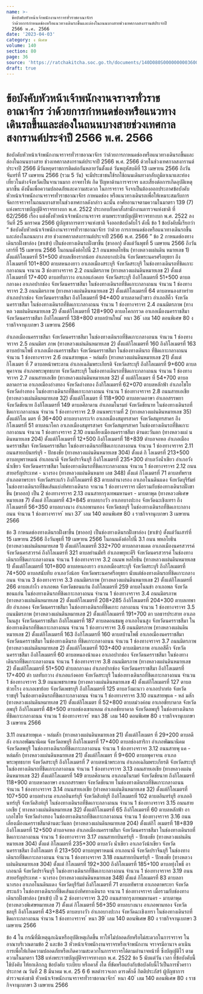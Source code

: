 ```yaml
---
name: >-
  ข้อบังคับหัวหน้าเจ้าพนักงานจราจรทั่วราชอาณาจักร
  ว่าด้วยการกำหนดช่องหรือแนวทางเดินรถขึ้นและล่องในถนนบางสายช่วงเทศกาลสงกรานต์ประจำปี
  2566 พ.ศ. 2566
date: '2023-04-03'
category: ง พิเศษ
volume: 140
section: 80
page: 36
source: 'https://ratchakitcha.soc.go.th/documents/140D080S0000000003600.pdf'
draft: true
---
```


# ข้อบังคับหัวหน้าเจ้าพนักงานจราจรทั่วราชอาณาจักร ว่าด้วยการกำหนดช่องหรือแนวทางเดินรถขึ้นและล่องในถนนบางสายช่วงเทศกาลสงกรานต์ประจำปี 2566 พ.ศ. 2566

ข้อบังคับหัวหน้าเจ้าพนักงานจราจรทั่วราชอาณาจักร ว่าด้วยการกาหนดช่องหรือแนวทางเดินรถขึ้นและล่องในถนนบางสาย ช่วงเทศกาลสงกรานต์ประจาปี 2566 พ.ศ. 2566 ด้วยในช่วงเทศกาลสงกรานต์ประจาปี 2566 มีวันหยุดราชการติดต่อกันหลายวันตั้งแต่ วันพฤหัสบดีที่ 13 เมษายน 2566 ถึงวันจันทร์ที่ 17 เมษายน 2566 (รวม 5 วัน) จะมีประชาชนใช้รถใช้ถนนเดินทางกลับภูมิลาเนาและท่องเที่ยวในต่างจังหวัดเป็นจานวนมาก อาจทาให้เ กิด ปัญหาด้านการจราจร และเสี่ยงต่อการเกิดอุบัติเหตุมากขึ้น ดังนั้นเพื่อความปลอดภัยและความสะดวก ในการจราจร จึงจาเป็นต้องออกประกาศข้อบังคับหัวหน้าเจ้าพนักงานจราจรทั่วราชอาณาจักร กาหนดช่อง หรือแนวทางเดินรถเพื่อให้เหมาะสมกับการจัดการจราจรในถนนบางสายในช่วงเทศกาลดังกล่าว ฉะนั้น อาศัยอานาจตามความในมาตรา 139 (7) แห่งพระราชบัญญัติจราจรทางบก พ.ศ. 2522 ประกอบกับคาสั่งสานักงานตารวจแห่งชาติ ที่ 62/2566 เรื่อง แต่งตั้งหัวหน้าเจ้าพนักงานจราจร ตามพระราชบัญญัติจราจรทางบก พ.ศ. 2522 ลงวันที่ 25 มกราคม 2566 ผู้บัญชาการตารวจแห่งชาติ จึงออกข้อบังคับไว้ ดังนี้ ข้อ 1 ข้อบังคับนี้เรียกว่า “ ข้อบังคับหัวหน้าเจ้าพนักงานจราจรทั่วราชอาณาจักร ว่าด้วย การกาหนดช่องหรือแนวทางเดินรถขึ้นและล่องในถนนบาง สาย ช่วงเทศกาลสงกรานต์ประจาปี 2566 พ.ศ. 2566 ” ข้อ 2 กาหนดช่องทางเดินรถฝั่งขาล่อง (ขาเข้า) เป็นช่องทางเดินรถฝั่งขาขึ้น (ขาออก) ตั้งแต่วันพุธที่ 5 เมษายน 2566 ถึงวันเสาร์ที่ 15 เมษายน 2566 ในถนนดังต่อไปนี้ 2.1 ถนนพหลโยธิน (ทางหลวงแผ่นดิน หมายเลข 1) ตั้งแต่กิโลเมตรที่ 51+500 ตำบลเชียงรากน้อย อำเภอบางปะอิน จังหวัดพระนครศรีอยุธยา ถึงกิโลเมตรที่ 101+800 ตาบลหนองยาว อาเภอเมืองสระบุรี จังหวัดสระบุรี ในช่องทางเดินรถที่ชิดเกาะกลางถนน จานวน 3 ช่องทางจราจร 2.2 ถนนมิตรภาพ (ทางหลวงแผ่นดินหมายเลข 2) ตั้งแต่กิโลเมตรที่ 17+400 ตาบลทับกวาง อาเภอแก่งคอย จังหวัดสระบุรี ถึงกิโลเมตรที่ 51+500 ตาบลกลางดง อาเภอปากช่อง จังหวัดนครราชสีมา ในช่องทางเดินรถที่ชิดเกาะกลางถนน จำนวน 1 ช่องทางจราจร 2.3 ถนนมิตรภาพ (ทางหลวงแผ่นดินหมายเลข 2) ตั้งแต่กิโลเมตรที่ 64 ตาบลหนองสาหร่าย อำเภอปากช่อง จังหวัดนครราชสีมา ถึงกิโลเมตรที่ 94+400 ตาบลลาดบัวขาว อำเภอสีคิ้ว จังหวัดนครราชสีมา ในช่องทางเดินรถที่ชิดเกาะกลางถนน จำนวน 1 ช่องทางจราจร 2.4 ถนนมิตรภาพ (ทางหล วงแผ่นดินหมายเลข 2) ตั้งแต่กิโลเมตรที่ 128+900 ตาบลโคกกรวด อาเภอเมืองนครราชสีมา จังหวัดนครราชสีมา ถึงกิโลเมตรที่ 138+800 ตาบลบ้านใหม่ ้ หนา 36 ่ เลม 140 ตอนพิเศษ 80 ง ราชกิจจานุเบกษา 3 เมษายน 2566

อำเภอเมืองนครราชสีมา จังหวัดนครราชสีมา ในช่องทางเดินรถที่ชิดเกาะกลางถนน จำนวน 1 ช่องทางจราจร 2.5 ถนนมิตร ภาพ (ทางหลวงแผ่นดินหมายเลข 2) ตั้งแต่กิโลเมตรที่ 160 ถึงกิโลเมตรที่ 163 ตาบลบ้านโพธิ์ อาเภอเมืองนครราชสีมา จังหวัดนครราชสีมา ในช่องทางเดินรถ ที่ชิดเกาะกลางถนน จำนวน 1 ช่องทางจราจร 2.6 ถนนสายพุแค - หล่มสัก (ทางหลวงแผ่นดินหมายเลข 21) ตั้งแต่กิโลเมตร ที่ 7 ตาบลหน้าพระลาน อำเภอเฉลิมพระเกียรติ จังหวัดสระบุรี ถึงกิโลเมตรที่ 9+600 ตาบลพุคาจาน อำเภอพระพุทธบาท จังหวัดสระบุรี ในช่องทางเดินรถที่ชิดเกาะกลางถนน จำนวน 1 ช่องทางจราจร 2.7 ถนนสายเอเชีย (ทางหลวงแผ่นดินหมายเลข 32) ตั้ งแต่กิโลเมตร ที่ 54+700 ตาบลตลาดกรวด อาเภอเมืองอ่างทอง จังหวัดอ่างทอง ถึงกิโลเมตรที่ 62+070 ตาบลหลักฟ้า อำเภอไชโย จังหวัดอ่างทอง ในช่องทางเดินรถที่ชิดเกาะกลางถนน จำนวน 1 ช่องทางจราจร 2.8 ถนนสายเอเชีย (ทางหลวงแผ่นดินหมายเลข 32) ตั้งแต่กิโลเมตร ที่ 118+900 ตาบลหาดอาษา อำเภอสรรพยา จังหวัดชัยนาท ถึงกิโลเมตรที่ 149 ตาบลศิลาดาน อำเภอมโนรมย์ จังหวัดชัยนาท ในช่องทางเดินรถที่ชิดเกาะกลางถนน จำนวน 1 ช่องทางจราจร 2.9 ถนนพระรามที่ 2 (ทางหลวงแผ่นดินหมายเลข 35) ตั้งแต่กิโลเ มตร ที่ 36+400 ตาบลบางกระเจ้า อาเภอเมืองสมุทรสาคร จังหวัดสมุทรสาคร ถึงกิโลเมตรที่ 51 ตาบลนาโคก อาเภอเมืองสมุทรสาคร จังหวัดสมุทรสาคร ในช่องทางเดินรถที่ชิดเกาะกลางถนน จำนวน 1 ช่องทางจราจร 2.10 ถนนเลี่ยงเมืองนครราชสีมา ด้านตะวันตก (ทางหลวงแผ่ นดินหมายเลข 204) ตั้งแต่กิโลเมตรที่ 12+500 ถึงกิโลเมตรที่ 18+839 ตำบลจอหอ อำเภอเมืองนครราชสีมา จังหวัดนครราชสีมา ในช่องทางเดินรถที่ชิดเกาะกลางถนน จำนวน 1 ช่องทางจราจร 2.11 ถนนสายกบินทร์บุรี - ปักธงชัย (ทางหลวงแผ่นดินหมายเลข 304) ตั้งแต่ กิ โลเมตรที่ 213+500 ตาบลบุพราหมณ์ อำเภอนาดี จังหวัดปราจีนบุรี ถึงกิโลเมตรที่ 235+300 ตำบลวังน้ำเขียว อำเภอวังน้ำเขียว จังหวัดนครราชสีมา ในช่องทางเดินรถที่ชิดเกาะกลางถนน จำนวน 1 ช่องทางจราจร 2.12 ถนนสายอรัญประเทศ - นางรอง (ทางหลวงแผ่นดินหมาย เลข 348) ตั้งแต่ กิโลเมตรที่ 71 ตาบลทัพราช อำเภอตาพระยา จังหวัดสระแก้ว ถึงกิโลเมตรที่ 83 ตาบลลำนางรอง อาเภอโนนดินแดง จังหวัดบุรีรัมย์ ในช่องทางเดินรถที่ชิดเส้นแบ่งทิศทางเดินรถ จานวน 1 ช่องทางจราจร เมื่อรวมกับช่องทางเดินรถฝั่งขาขึ้น (ขาออก) เป็น 2 ช่องทางจราจร 2.13 ถนนสายกรุงเทพมหานคร - มาบตาพุด (ทางหลวงพิเศษหมายเลข 7) ตั้งแต่ กิโลเมตรที่ 43+845 ตาบลบางวัว อาเภอบางปะกง จังหวัดฉะเชิงเทรา ถึงกิโลเมตรที่ 56+350 ตาบลบางนาง อำเภอพานทอง จังหวัดชลบุรี ในช่องทางเดินรถที่ชิดเกาะกลางถนน จำนวน 1 ช่องทางจราจร ้ หนา 37 ่ เลม 140 ตอนพิเศษ 80 ง ราชกิจจานุเบกษา 3 เมษายน 2566

ข้อ 3 กาหนดช่องทางเดินรถฝั่งขาขึ้น (ขาออก) เป็นช่องทางเดินรถฝั่งขาล่อง (ขาเข้า) ตั้งแต่วันเสาร์ที่ 15 เมษายน 2566 ถึงวันพุธที่ 19 เมษายน 2566 ในถนนดังต่อไปนี้ 3.1 ถนน พหลโยธิน (ทางหลวงแผ่นดินหมายเลข 1) ตั้งแต่กิโลเมตรที่ 332+700 ตาบลกลางแดด อาเภอเมืองนครสวรรค์ จังหวัดนครสวรรค์ ถึงกิโลเมตรที่ 321 ตาบลย่านมัทรี อำเภอพยุหะคีรี จังหวัดนครสวรรค์ ในช่องทางเดินรถที่ชิดเกาะกลางถนน จำนวน 1 ช่องทางจราจร 3.2 ถนนพ หลโยธิน (ทางหลวงแผ่นดินหมายเลข 1) ตั้งแต่กิโลเมตรที่ 101+800 ตาบลหนองยาว อาเภอเมืองสระบุรี จังหวัดสระบุรี ถึงกิโลเมตรที่ 74+500 ตาบลสนับทึบ อาเภอวังน้อย จังหวัดพระนครศรีอยุธยา นับแต่ช่องทางเดินรถที่ชิดเกาะกลางถนน จำนวน 3 ช่องทางจราจร 3.3 ถนนมิตรภาพ (ทางหลวงแผ่นดินหมายเลข 2) ตั้งแต่กิโลเมตรที่ 266 ตาบลเก่างิ้ว อาเภอพล จังหวัดขอนแก่น ถึงกิโลเมตรที่ 259 ตาบลโนนข่า อาเภอพล จังหวัดขอนแก่น ในช่องทางเดินรถที่ชิดเกาะกลางถนน จำนวน 1 ช่องทางจราจร 3.4 ถนนมิตรภาพ (ทางหลวงแผ่นดินหมายเลข 2) ตั้งแต่กิโลเมตรที่ 208+285 ถึงกิโลเมตรที่ 204+300 ตาบลเทพาลัย อำเภอคง จังหวัดนครราชสีมา ในช่องทางเดินรถที่ชิดเกาะ กลางถนน จำนวน 1 ช่องทางจราจร 3.5 ถนนมิตรภาพ (ทางหลวงแผ่นดินหมายเลข 2) ตั้งแต่กิโลเมตรที่ 191+700 ตา บลธารประสาท อาเภอโนนสูง จังหวัดนครราชสีมา ถึงกิโลเมตรที่ 187 ตาบลดอนชมพู อาเภอโนนสูง จังหวัดนครราชสีมา ในช่องทางเดินรถที่ชิดเกาะกลางถนน จำนวน 1 ช่องทางจราจร 3.6 ถนนมิตรภาพ (ทางหลวงแผ่นดินหมายเลข 2) ตั้งแต่กิโลเมตรที่ 163 ถึงกิโลเมตรที่ 160 ตาบลบ้านโพธิ์ อาเภอเมืองนครราชสีมา จังหวัดนครราชสีมา ในช่องทางเดินรถ ที่ชิดเกาะกลางถนน จำนวน 1 ช่องทางจราจร 3.7 ถนนมิตรภาพ (ทางหลวงแผ่นดินหมายเลข 2) ตั้งแต่กิโลเมตรที่ 103+400 ตาบลมิตรภาพ อาเภอสีคิ้ว จังหวัดนครราชสีมา ถึงกิโลเมตรที่ 60 ตาบลหนองน้าแดง อาเภอปากช่อง จังหวัดนครราชสีมา ในช่องทางเดินรถที่ชิดเกาะกลางถนน จำนวน 1 ช่องทางจราจร 3.8 ถนนมิตรภาพ (ทางหลวงแผ่นดินหมายเลข 2) ตั้งแต่กิโลเมตรที่ 51+500 ตำบลกลางดง อำเภอปากช่อง จังหวัดนครราชสีมา ถึงกิโลเมตรที่ 17+400 ตำ บลทับกวาง อำเภอแก่งคอย จังหวัดสระบุรี ในช่องทางเดินรถที่ชิดเกาะกลางถนน จำนวน 1 ช่องทางจราจร 3.9 ถนนเพชรเกษม (ทางหลวงแผ่นดินหมายเลข 4) ตั้งแต่กิโลเมตรที่ 127 ตาบลห้วยโรง อาเภอเขาย้อย จังหวัดเพชรบุรี ถึงกิโลเมตรที่ 125 ตาบลวังมะนาว อาเภอปากท่อ จังหวัดราชบุรี ในช่องทางเดินรถที่ชิดเกาะกลางถนน จำนวน 1 ช่องทางจราจร 3.10 ถนนสายพุแค - หล่ มสัก (ทางหลวงแผ่นดินหมายเลข 21) ตั้งแต่กิโลเมตร ที่ 52+800 ตาบลม่วงค่อม อาเภอชัยบาดาล จังหวัดลพบุรี ถึงกิโลเมตรที่ 48+500 ตาบลช่องเขาแหลม อำเภอชัยบาดาล จังหวัดลพบุรี ในช่องทางเดินรถที่ชิดเกาะกลางถนน จำนวน 1 ช่องทางจราจร ้ หนา 38 ่ เลม 140 ตอนพิเศษ 80 ง ราชกิจจานุเบกษา 3 เมษายน 2566

3.11 ถนนสายพุแค - หล่มสัก (ทางหลวงแผ่นดินหมายเลข 21) ตั้งแต่กิโลเมตร ที่ 29+200 ตาบลดีลัง อาเภอพัฒนานิคม จังหวัดลพบุรี ถึงกิโลเมตรที่ 17+400 ตาบลช่องสาริกา อำเภอพัฒนานิคม จังหวัดลพบุรี ในช่องทางเดินรถที่ชิดเกาะกลางถนน จำนวน 1 ช่องทางจราจร 3.12 ถนนสายพุ แค - หล่มสัก (ทางหลวงแผ่นดินหมายเลข 21) ตั้งแต่กิโลเมตร ที่ 9+600 ตาบลพุคาจาน อาเภอพระพุทธบาท จังหวัดสระบุรี ถึงกิโลเมตรที่ 7 ตาบลหน้าพระลาน อำเภอเฉลิมพระเกียรติ จังหวัดสระบุรี ในช่องทางเดินรถที่ชิดเกาะกลางถนน จำนวน 1 ช่องทางจราจร 3.13 ถนนสายเอเชีย (ทางหลวงแผ่นดินหมายเลข 32) ตั้งแต่กิโลเมตรที่ 149 ตาบลศิลาดาน อาเภอมโนรมย์ จังหวัดชัยนาท ถึงกิโลเมตรที่ 118+900 ตาบลหาดอาษา อาเภอสรรพยา จังหวัดชัยนาท ในช่องทางเดินรถที่ชิดเกาะกลางถนน จำนวน 1 ช่องทางจราจร 3.14 ถนนสายเอเชีย (ทำงหลวงแผ่นดินหมายเลข 32) ตั้งแต่กิโลเมตรที่ 107+500 ตาบลท่างาม อาเภออินทร์บุรี จังหวัดสิงห์บุรี ถึงกิโลเมตรที่ 102 ตาบลอินทร์บุรี อาเภออินทร์บุรี จังหวัดสิงห์บุรี ในช่องทางเดินรถที่ชิดเกาะกลางถนน จำนวน 1 ช่องทางจราจร 3.15 ถนนสายเอเชีย ( ทางหลวงแผ่นดินหมายเลข 32) ตั้งแต่กิโลเมตรที่ 65 ถึงกิโลเมตรที่ 60 ตาบลหลักฟ้า อาเภอไชโย จังหวัดอ่างทอง ในช่องทางเดินรถที่ชิดเกาะกลางถนน จำนวน 1 ช่องทางจราจร 3.16 ถนนเลี่ยงเมืองนครราชสีมาด้านตะวันตก (ทางหลวงแผ่นดินหมายเลข 204) ตั้งแต่กิโ ลเมตรที่ 18+839 ถึงกิโลเมตรที่ 12+500 ตำบลจอหอ อำเภอเมืองนครราชสีมา จังหวัดนครราชสีมา ในช่องทางเดินรถที่ชิดเกาะกลางถนน จำนวน 1 ช่องทางจราจร 3.17 ถนนสายกบินทร์บุรี - ปักธงชัย (ทางหลวงแผ่นดินหมายเลข 304) ตั้งแต่ กิโลเมตรที่ 235+300 ตาบลวัง น้ำเขียว อาเภอวังน้าเขียว จังหวัดนครราชสีมา ถึงกิโลเมตร ที่ 213+500 ตาบลบุพราหมณ์ อาเภอนาดี จังหวัดปราจีนบุรี ในช่องทางเดินรถที่ชิดเกาะกลางถนน จำนวน 1 ช่องทางจราจร 3.18 ถนนสายกบินทร์บุรี - ปักธงชัย (ทางหลวงแผ่นดินหมายเลข 304) ตั้งแต่ กิโลเมตรที่ 192+300 ถึงกิโลเมตรที่ 185+100 ตาบลทุ่งโพธิ์ อาเภอนาดี จังหวัดปราจีนบุรี ในช่องทางเดินรถที่ชิดเกาะกลางถนน จำนวน 1 ช่องทางจราจร 3.19 ถนนสายอรัญประเทศ - นางรอง (ทางหลวงแผ่นดินหมายเลข 348) ตั้งแต่ กิโลเมตรที่ 83 ตาบลลานางรอง อาเภอโนนดินแดง จังหวัดบุรีรัมย์ ถึงกิโลเมตรที่ 71 ตาบลทัพราช อาเภอตาพระยา จังหวัดสระแก้ว ในช่องทางเดินรถที่ชิดเส้นแบ่งทิศทางเดินรถ จานวน 1 ช่องทางจราจร เมื่อรวมกับช่องทางเดินรถฝั่งขาล่อง (ขาเข้า) เป็ น 2 ช่องทางจราจร 3.20 ถนนสายกรุงเทพมหานคร - มาบตาพุด (ทางหลวงพิเศษหมายเลข 7) ตั้งแต่ กิโลเมตรที่ 56+350 ตาบลบางนาง อาเภอพานทอง จังหวัดชลบุรี ถึงกิโลเมตรที่ 43+845 ตาบลบางวัว อำเภอบางปะกง จังหวัดฉะเชิงเทรา ในช่องทางเดินรถที่ชิดเกาะกลางถนน จำนวน 1 ช่องทางจราจร ้ หนา 39 ่ เลม 140 ตอนพิเศษ 80 ง ราชกิจจานุเบกษา 3 เมษายน 2566

ข้อ 4 ใน กรณีที่มีเหตุฉุกเฉินหรืออุบัติเหตุเกิดขึ้น ทาให้ไม่ปลอดภัยหรือไม่สะดวกในการจราจร ในอาณาบริเวณตามข้อ 2 และข้อ 3 หัวหน้าเจ้าพนักงานจราจรหรือเจ้าพนักงาน จราจรมีอานาจ ดาเนินการเพื่อให้เกิดความปลอดภัยหรือเกิดความสะดวกในการจราจรได้ตามอำนาจหน้าที่ ซึ่งบัญญัติไว้ ตามความในมาตรา 138 แห่งพระราชบัญญัติจราจรทางบก พ.ศ. 2522 ข้อ 5 นับแต่วัน เวลา ที่ข้อบังคับนี้ใช้บังคับ ให้ยกเลิกกฎ ข้อบังคับ ระเบียบ หรือคาสั่ งใด ที่ขัดหรือแย้งกับข้อบังคับนี้ไว้เป็นการชั่วคราว ประกาศ ณ วันที่ 2 8 มีนาคม พ.ศ. 25 6 6 พลตำรวจเอก ดารงศักดิ์ กิตติประภัสร์ ผู้บัญชาการตำรวจแห่งชาติ หัวหน้าเจ้าพนักงานจราจรทั่วราชอาณาจักร ้ หนา 40 ่ เลม 140 ตอนพิเศษ 80 ง ราชกิจจานุเบกษา 3 เมษายน 2566
